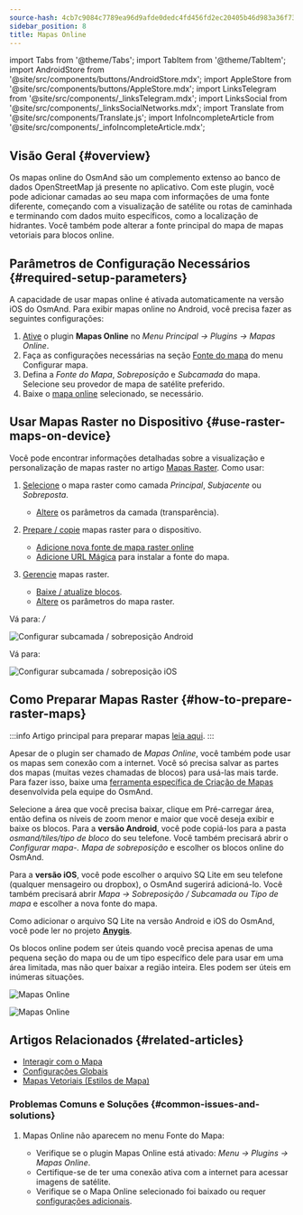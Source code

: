 ```yaml
---
source-hash: 4cb7c9084c7789ea96d9afde0dedc4fd456fd2ec20405b46d983a36f733ea01e
sidebar_position: 8
title: Mapas Online
---
```

import Tabs from '@theme/Tabs';
import TabItem from '@theme/TabItem';
import AndroidStore from '@site/src/components/buttons/AndroidStore.mdx';
import AppleStore from '@site/src/components/buttons/AppleStore.mdx';
import LinksTelegram from '@site/src/components/_linksTelegram.mdx';
import LinksSocial from '@site/src/components/_linksSocialNetworks.mdx';
import Translate from '@site/src/components/Translate.js';
import InfoIncompleteArticle from '@site/src/components/_infoIncompleteArticle.mdx';



## Visão Geral {#overview}

Os mapas online do OsmAnd são um complemento extenso ao banco de dados OpenStreetMap já presente no aplicativo. Com este plugin, você pode adicionar camadas ao seu mapa com informações de uma fonte diferente, começando com a visualização de satélite ou rotas de caminhada e terminando com dados muito específicos, como a localização de hidrantes. Você também pode alterar a fonte principal do mapa de mapas vetoriais para blocos online.


## Parâmetros de Configuração Necessários {#required-setup-parameters}

A capacidade de usar mapas online é ativada automaticamente na versão iOS do OsmAnd. Para exibir mapas online no Android, você precisa fazer as seguintes configurações:

1. [Ative](../plugins/index.md#enable--disable) o plugin **Mapas Online** no *Menu Principal → Plugins → Mapas Online*.
2. Faça as configurações necessárias na seção [Fonte do mapa](../map/raster-maps.md#select-raster-maps) do menu Configurar mapa.
3. Defina a *Fonte do Mapa*, *Sobreposição* e *Subcamada* do mapa. Selecione seu provedor de mapa de satélite preferido.
4. Baixe o [mapa online](#how-to-prepare-raster-maps) selecionado, se necessário.


## Usar Mapas Raster no Dispositivo {#use-raster-maps-on-device}

Você pode encontrar informações detalhadas sobre a visualização e personalização de mapas raster no artigo [Mapas Raster](../map/raster-maps.md). Como usar:

1. [Selecione](../map/raster-maps.md#select-raster-maps) o mapa raster como camada *Principal*, *Subjacente* ou *Sobreposta*.
    - [Altere](../map/raster-maps.md#how-to-use-raster-maps) os parâmetros da camada (transparência).

2. [Prepare / copie](../map/raster-maps.md#preparecopy-raster-maps-to-device) mapas raster para o dispositivo.
    - [Adicione nova fonte de mapa raster online](../map/raster-maps.md#add-new-online-raster-map-source)
    - [Adicione URL Mágica](../map/raster-maps.md#magic-url-to-install-map-source) para instalar a fonte do mapa.

3. [Gerencie](../map/raster-maps.md#manage-raster-maps) mapas raster.
    - [Baixe / atualize blocos](../map/raster-maps.md#download--update-tiles).
    - [Altere](../map/raster-maps.md#change-raster-map-parameters) os parâmetros do mapa raster.


<Tabs groupId="operating-systems" queryString="current-os">

<TabItem value="android" label="Android">  

Vá para: *<Translate android="true" ids="shared_string_menu,configure_map,layer_overlay"/> / <Translate android="true" ids="layer_underlay"/>*

![Configurar subcamada / sobreposição Android](@site/static/img/plugins/online-maps/config-underlay-overlay-android.png)

</TabItem>

<TabItem value="ios" label="iOS">  

Vá para: *<Translate ios="true" ids="shared_string_menu,configure_map,map_settings_overunder"/>*

![Configurar subcamada / sobreposição iOS](@site/static/img/plugins/online-maps/config-underlay-overlay-ios.png)

</TabItem>

</Tabs>


## Como Preparar Mapas Raster {#how-to-prepare-raster-maps}

:::info
Artigo principal para preparar mapas [leia aqui](https://docs.osmand.net/docs/technical/map-creation/create-offline-maps-yourself#raster-maps-advanced).
:::

Apesar de o plugin ser chamado de *Mapas Online*, você também pode usar os mapas sem conexão com a internet. Você só precisa salvar as partes dos mapas (muitas vezes chamadas de blocos) para usá-las mais tarde. Para fazer isso, baixe uma [ferramenta específica de Criação de Mapas](http://download.osmand.net/latest-night-build/OsmAndMapCreator-main.zip) desenvolvida pela equipe do OsmAnd.

Selecione a área que você precisa baixar, clique em Pré-carregar área, então defina os níveis de zoom menor e maior que você deseja exibir e baixe os blocos.
Para a <b>versão Android</b>, você pode copiá-los para a pasta <i>osmand/tiles/*tipo de bloco*</i> do seu telefone. Você também precisará abrir o <i>Configurar mapa-. Mapa de sobreposição</i> e escolher os blocos online do OsmAnd.

Para a <b>versão iOS</b>, você pode escolher o arquivo SQ Lite em seu telefone (qualquer mensageiro ou dropbox), o OsmAnd sugerirá adicioná-lo. Você também precisará abrir <i>Mapa → Sobreposição / Subcamada ou Tipo de mapa</i> e escolher a nova fonte do mapa.

Como adicionar o arquivo SQ Lite na versão Android e iOS do OsmAnd, você pode ler no projeto <a href="https://anygis.ru/Web/Html/Osmand_en"><b>Anygis</b></a>.


Os blocos online podem ser úteis quando você precisa apenas de uma pequena seção do mapa ou de um tipo específico dele para usar em uma área limitada, mas não quer baixar a região inteira. Eles podem ser úteis em inúmeras situações.

![Mapas Online](@site/static/img/plugins/online-maps/map_creator.jpg)

![Mapas Online](@site/static/img/plugins/online-maps/map_creator_menu.jpg)


## Artigos Relacionados {#related-articles}

- [Interagir com o Mapa](../../user/map/interact-with-map.md)
- [Configurações Globais](../../user/personal/global-settings.md)
- [Mapas Vetoriais (Estilos de Mapa)](../../user/map/vector-maps.md)

### Problemas Comuns e Soluções {#common-issues-and-solutions}

1. Mapas Online não aparecem no menu Fonte do Mapa:  
  
    - Verifique se o plugin Mapas Online está ativado: *Menu → Plugins → Mapas Online*.  
    - Certifique-se de ter uma conexão ativa com a internet para acessar imagens de satélite.  
    - Verifique se o Mapa Online selecionado foi baixado ou requer [configurações adicionais](../map/raster-maps.md#select-raster-maps).